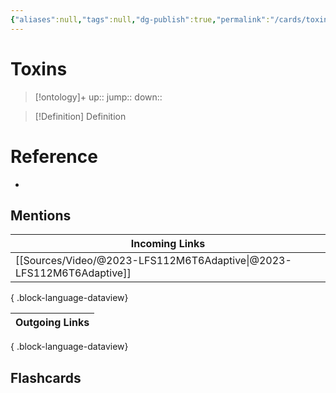 ```yaml
---
{"aliases":null,"tags":null,"dg-publish":true,"permalink":"/cards/toxins/","dgPassFrontmatter":true}
---
```


# Toxins

> [!ontology]+
> up:: 
> jump:: 
> down:: 

> [!Definition] Definition

# Reference

- 

## Mentions

| Incoming Links                                                          |
| ----------------------------------------------------------------------- |
| [[Sources/Video/@2023-LFS112M6T6Adaptive\|@2023-LFS112M6T6Adaptive]] |

{ .block-language-dataview}

| Outgoing Links |
| -------------- |

{ .block-language-dataview}

## Flashcards